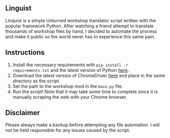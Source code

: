 ## Linguist
Linquist is a simple Unturned workshop translator script written with the popular framework Python. After watching a friend attempt to translate thousands of workshop files by hand, I decided to automate the process and make it public so the world never has to experience this same pain. 

## Instructions
1. Install the necessary requirements with `pip install -r requirements.txt` and the latest version of Python [here](https://www.python.org/downloads/).
2. Download the latest version of ChromeDriver [here](https://sites.google.com/chromium.org/driver/) and place in the same directory as the script.
3. Set the path to the workshop mod in the `main.py` file.
4. Run the script! Note that it may take some time to complete since it is manually scraping the web with your Chrome browser. 

## Disclaimer
Please always make a backup before attempting any file automation. I will not be held responsible for any issues caused by the script. 
